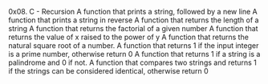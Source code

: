 0x08. C - Recursion
A function that prints a string, followed by a new line
A function that prints a string in reverse
A function that returns the length of a string
A function that returns the factorial of a given number
A function that returns the value of x raised to the power of y
A function that returns the natural square root of a number.
A function that returns 1 if the input integer is a prime number, otherwise return 0
A function that returns 1 if a string is a palindrome and 0 if not.
A function that compares two strings and returns 1 if the strings can be considered identical, otherwise return 0
